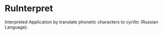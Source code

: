 RuInterpret
===========

Interpreted Application by translate phonetic characters to cyrillic (Russian Language).